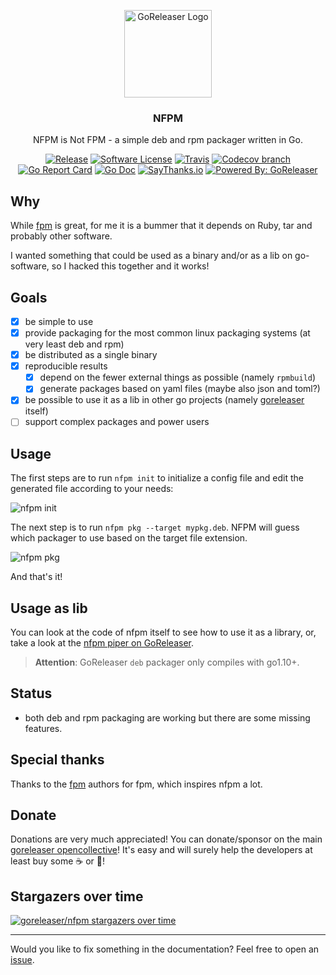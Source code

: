 <p align="center">
  <img alt="GoReleaser Logo" src="https://avatars2.githubusercontent.com/u/24697112?v=3&s=200" height="140" />
  <h3 align="center">NFPM</h3>
  <p align="center">NFPM is Not FPM - a simple deb and rpm packager written in Go.</p>
  <p align="center">
    <a href="https://github.com/goreleaser/nfpm/releases/latest"><img alt="Release" src="https://img.shields.io/github/release/goreleaser/nfpm.svg?style=flat-square"></a>
    <a href="/LICENSE.md"><img alt="Software License" src="https://img.shields.io/badge/license-MIT-brightgreen.svg?style=flat-square"></a>
    <a href="https://travis-ci.org/goreleaser/nfpm"><img alt="Travis" src="https://img.shields.io/travis/goreleaser/nfpm/master.svg?style=flat-square"></a>
    <a href="https://codecov.io/gh/goreleaser/nfpm"><img alt="Codecov branch" src="https://img.shields.io/codecov/c/github/goreleaser/nfpm/master.svg?style=flat-square"></a>
    <a href="https://goreportcard.com/report/github.com/goreleaser/nfpm"><img alt="Go Report Card" src="https://goreportcard.com/badge/github.com/goreleaser/nfpm?style=flat-square"></a>
    <a href="http://godoc.org/github.com/goreleaser/nfpm"><img alt="Go Doc" src="https://img.shields.io/badge/godoc-reference-blue.svg?style=flat-square"></a>
    <a href="https://saythanks.io/to/caarlos0"><img alt="SayThanks.io" src="https://img.shields.io/badge/SayThanks.io-%E2%98%BC-1EAEDB.svg?style=flat-square"></a>
    <a href="https://github.com/goreleaser"><img alt="Powered By: GoReleaser" src="https://img.shields.io/badge/powered%20by-goreleaser-green.svg?style=flat-square"></a>
  </p>
</p>

## Why

While [fpm][] is great, for me it is a bummer that it depends on Ruby, tar
and probably other software.

I wanted something that could be used as a binary and/or as a lib on go-software,
so I hacked this together and it works!

## Goals

* [x] be simple to use
* [x] provide packaging for the most common linux packaging systems (at very least deb and rpm)
* [x] be distributed as a single binary
* [x] reproducible results
  * [x] depend on the fewer external things as possible (namely `rpmbuild`)
  * [x] generate packages based on yaml files (maybe also json and toml?)
* [x] be possible to use it as a lib in other go projects (namely [goreleaser][] itself)
* [ ] support complex packages and power users

## Usage

The first steps are to run `nfpm init` to initialize a config file and edit
the generated file according to your needs:

![nfpm init](https://user-images.githubusercontent.com/245435/36346101-f81cdcec-141e-11e8-8afc-a5eb93b7d510.png)

The next step is to run `nfpm pkg --target mypkg.deb`.
NFPM will guess which packager to use based on the target file extension.

![nfpm pkg](https://user-images.githubusercontent.com/245435/36346100-eaaf24c0-141e-11e8-8345-100f4d3ed02d.png)

And that's it!

## Usage as lib

You can look at the code of nfpm itself to see how to use it as a library, or, take
a look at the [nfpm piper on GoReleaser](https://github.com/goreleaser/goreleaser/tree/master/pipeline/nfpm).

> **Attention**: GoReleaser `deb` packager only compiles with go1.10+.

## Status

* both deb and rpm packaging are working but there are some missing features.

## Special thanks

Thanks to the [fpm][] authors for fpm, which inspires nfpm a lot.

## Donate

Donations are very much appreciated! You can donate/sponsor on the main
[goreleaser opencollective](https://opencollective.com/goreleaser)! It's
easy and will surely help the developers at least buy some ☕️ or 🍺!

## Stargazers over time

[![goreleaser/nfpm stargazers over time](https://starcharts.herokuapp.com/goreleaser/nfpm.svg)](https://starcharts.herokuapp.com/goreleaser/nfpm)

---

Would you like to fix something in the documentation? Feel free to open an [issue](https://github.com/goreleaser/nfpm/issues).

[goreleaser]: https://goreleaser.com/#linux_packages.nfpm
[fpm]: https://github.com/jordansissel/fpm

